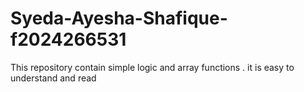 # Syeda-Ayesha-Shafique-f2024266531
This repository contain simple logic and array functions . it is easy to understand and read

